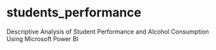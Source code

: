 # students_performance
Descriptive Analysis of Student Performance and Alcohol Consumption Using Microsoft Power BI
